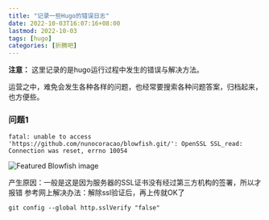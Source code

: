 ```yaml
---
title: "记录一些Hugo的错误日志"
date: 2022-10-03T16:07:16+08:00
lastmod: 2022-10-03
tags: [hugo]
categories: [折腾吧]
---
```


**注意：** 这里记录的是hugo运行过程中发生的错误与解决方法。

运营之中，难免会发生各种各样的问题，也经常要搜索各种问题答案，归档起来，也方便些。

### 问题1
```
fatal: unable to access 'https://github.com/nunocoracao/blowfish.git/': OpenSSL SSL_read: Connection was reset, errno 10054 
```
![Featured Blowfish image](1.jpg)

产生原因：一般是这是因为服务器的SSL证书没有经过第三方机构的签署，所以才报错
参考网上解决办法：解除ssl验证后，再上传就OK了
<!--more-->
```
git config --global http.sslVerify "false"
```


 



